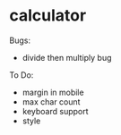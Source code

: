 # calculator


Bugs:
- divide then multiply bug

To Do:
- margin in mobile
- max char count
- keyboard support
- style

